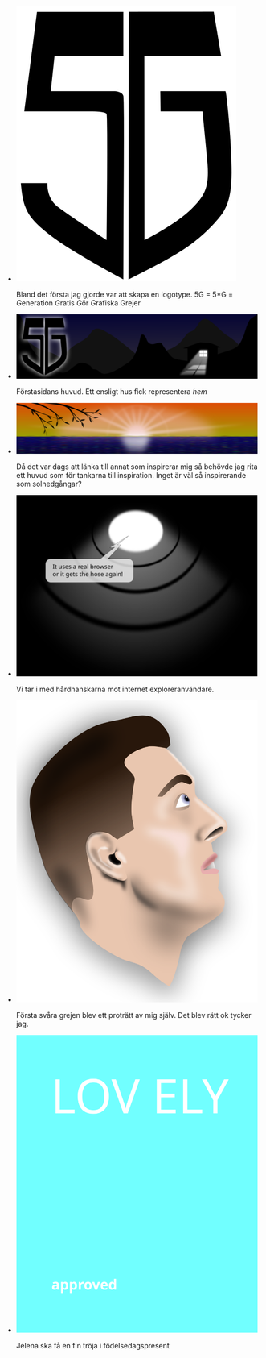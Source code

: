  * ![Logotype](a/../images/logo.svg)
   
   Bland det första jag gjorde var att skapa en logotype. 5G = 5\*G = 
   *G*eneration *G*ratis *G*ör *G*rafiska Grejer

 * ![Huvud för förstasidan](a/../images/home.svg)
 
   Förstasidans huvud. Ett ensligt hus fick representera *hem*
   
 * ![Huvud för inspirationsidan](a/../images/inspiration.svg)
 
   Då det var dags att länka till annat som inspirerar mig så behövde jag rita ett huvud som för tankarna till inspiration. Inget är väl så inspirerande som solnedgångar?
   
 * ![Vi gillar inte IE](a/../images/wrongbrowser.svg)
   
   Vi tar i med hårdhanskarna mot internet exploreranvändare.
   
 * ![Porträtt](a/../images/portrait.svg)
   
   Första svåra grejen blev ett proträtt av mig själv. Det blev rätt ok tycker jag.

 * ![Tröjtryck](a/../images/sweater.svg)
   
   Jelena ska få en fin tröja i födelsedagspresent
